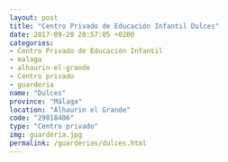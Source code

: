 ```yaml
---
layout: post
title: "Centro Privado de Educación Infantil Dulces"
date: 2017-09-20 20:57:05 +0200
categories:
- Centro Privado de Educación Infantil
- malaga
- alhaurin-el-grande
- Centro privado
- guarderia
name: "Dulces"
province: "Málaga"
location: "Alhaurin el Grande"
code: "29018406"
type: "Centro privado"
img: guarderia.jpg
permalink: /guarderias/dulces.html
---
```

